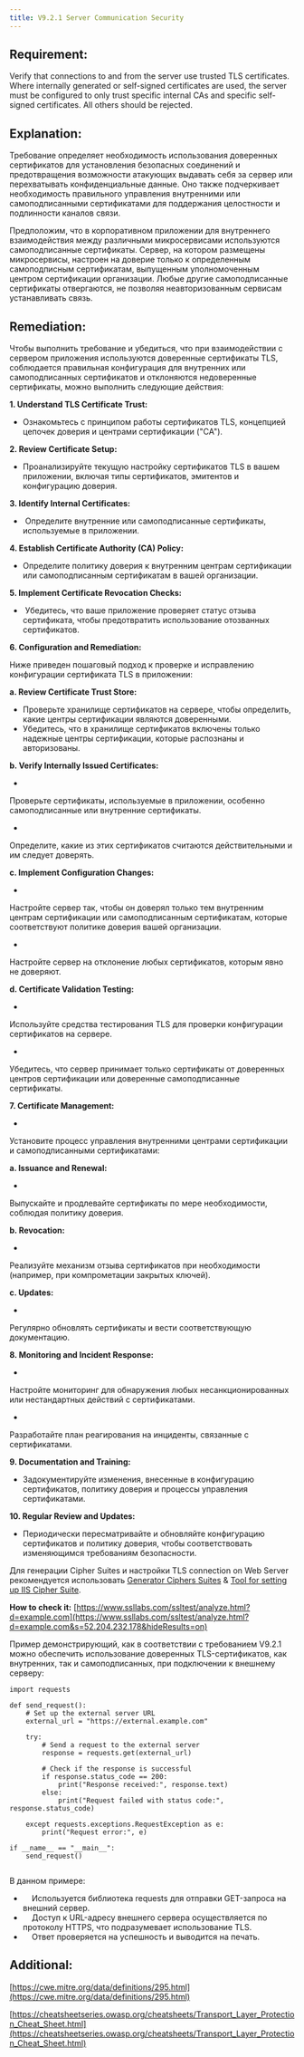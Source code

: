 ```yaml
---
title: V9.2.1 Server Communication Security
---
```




## Requirement:

Verify that connections to and from the server use trusted TLS certificates. Where internally generated or self-signed certificates are used, the server must be configured to only trust specific internal CAs and specific self-signed certificates. All others should be rejected.

## Explanation:

Требование определяет необходимость использования доверенных сертификатов для установления безопасных соединений и предотвращения возможности атакующих выдавать себя за сервер или перехватывать конфиденциальные данные. Оно также подчеркивает необходимость правильного управления внутренними или самоподписанными сертификатами для поддержания целостности и подлинности каналов связи.

Предположим, что в корпоративном приложении для внутреннего взаимодействия между различными микросервисами используются самоподписанные сертификаты. Сервер, на котором размещены микросервисы, настроен на доверие только к определенным самоподписным сертификатам, выпущенным уполномоченным центром сертификации организации. Любые другие самоподписанные сертификаты отвергаются, не позволяя неавторизованным сервисам устанавливать связь.

## Remediation:

Чтобы выполнить требование и убедиться, что при взаимодействии с сервером приложения используются доверенные сертификаты TLS, соблюдается правильная конфигурация для внутренних или самоподписанных сертификатов и отклоняются недоверенные сертификаты, можно выполнить следующие действия:

**1. Understand TLS Certificate Trust:**

- Ознакомьтесь с принципом работы сертификатов TLS, концепцией цепочек доверия и центрами сертификации ("CA").


**2. Review Certificate Setup:**

- Проанализируйте текущую настройку сертификатов TLS в вашем приложении, включая типы сертификатов, эмитентов и конфигурацию доверия.


**3. Identify Internal Certificates:**

-  Определите внутренние или самоподписанные сертификаты, используемые в приложении.


**4. Establish Certificate Authority (CA) Policy:**

- Определите политику доверия к внутренним центрам сертификации или самоподписанным сертификатам в вашей организации.


**5. Implement Certificate Revocation Checks:**

-  Убедитесь, что ваше приложение проверяет статус отзыва сертификата, чтобы предотвратить использование отозванных сертификатов.


**6. Configuration and Remediation:**

Ниже приведен пошаговый подход к проверке и исправлению конфигурации сертификата TLS в приложении:

**a. Review Certificate Trust Store:**

- Проверьте хранилище сертификатов на сервере, чтобы определить, какие центры сертификации являются доверенными.
- Убедитесь, что в хранилище сертификатов включены только надежные центры сертификации, которые распознаны и авторизованы.


**b. Verify Internally Issued Certificates:**

- 
Проверьте сертификаты, используемые в приложении, особенно самоподписанные или внутренние сертификаты.

- 
Определите, какие из этих сертификатов считаются действительными и им следует доверять.



**c. Implement Configuration Changes:**

- 
Настройте сервер так, чтобы он доверял только тем внутренним центрам сертификации или самоподписанным сертификатам, которые соответствуют политике доверия вашей организации.

- 
Настройте сервер на отклонение любых сертификатов, которым явно не доверяют.



**d. Certificate Validation Testing:**

- 
Используйте средства тестирования TLS для проверки конфигурации сертификатов на сервере.

- 
Убедитесь, что сервер принимает только сертификаты от доверенных центров сертификации или доверенные самоподписанные сертификаты.



**7. Certificate Management:**

- 
Установите процесс управления внутренними центрами сертификации и самоподписанными сертификатами:

**a. Issuance and Renewal:**

- 
Выпускайте и продлевайте сертификаты по мере необходимости, соблюдая политику доверия.

**b. Revocation:**

- 
Реализуйте механизм отзыва сертификатов при необходимости (например, при компрометации закрытых ключей).

**c. Updates:** 

- 
Регулярно обновлять сертификаты и вести соответствующую документацию.



**8. Monitoring and Incident Response:**

- 
Настройте мониторинг для обнаружения любых несанкционированных или нестандартных действий с сертификатами.

- 
Разработайте план реагирования на инциденты, связанные с сертификатами.



**9. Documentation and Training:**

- Задокументируйте изменения, внесенные в конфигурацию сертификатов, политику доверия и процессы управления сертификатами.


**10. Regular Review and Updates:**

- Периодически пересматривайте и обновляйте конфигурацию сертификатов и политику доверия, чтобы соответствовать изменяющимся требованиям безопасности.


Для генерации Cipher Suites и настройки TLS connection on Web Server рекомендуется использовать [Generator Ciphers Suites](https://ssl-config.mozilla.org/) & [Tool for setting up IIS Cipher Suite](https://www.nartac.com/Products/IISCrypto/).

**How to check it:**
[https://www.ssllabs.com/ssltest/analyze.html?d=example.com](https://www.ssllabs.com/ssltest/analyze.html?d=example.com&s=52.204.232.178&hideResults=on)

Пример демонстрирующий, как в соответствии с требованием V9.2.1 можно обеспечить использование доверенных TLS-сертификатов, как внутренних, так и самоподписанных, при подключении к внешнему серверу:


```
import requests

def send_request():
    # Set up the external server URL
    external_url = "https://external.example.com"

    try:
        # Send a request to the external server
        response = requests.get(external_url)

        # Check if the response is successful
        if response.status_code == 200:
            print("Response received:", response.text)
        else:
            print("Request failed with status code:", response.status_code)

    except requests.exceptions.RequestException as e:
        print("Request error:", e)

if __name__ == "__main__":
    send_request()


```


В данном примере:

-     Используется библиотека requests для отправки GET-запроса на внешний сервер.
-     Доступ к URL-адресу внешнего сервера осуществляется по протоколу HTTPS, что подразумевает использование TLS.
-     Ответ проверяется на успешность и выводится на печать.


## Additional:

[https://cwe.mitre.org/data/definitions/295.html](https://cwe.mitre.org/data/definitions/295.html)

[https://cheatsheetseries.owasp.org/cheatsheets/Transport_Layer_Protection_Cheat_Sheet.html](https://cheatsheetseries.owasp.org/cheatsheets/Transport_Layer_Protection_Cheat_Sheet.html)




